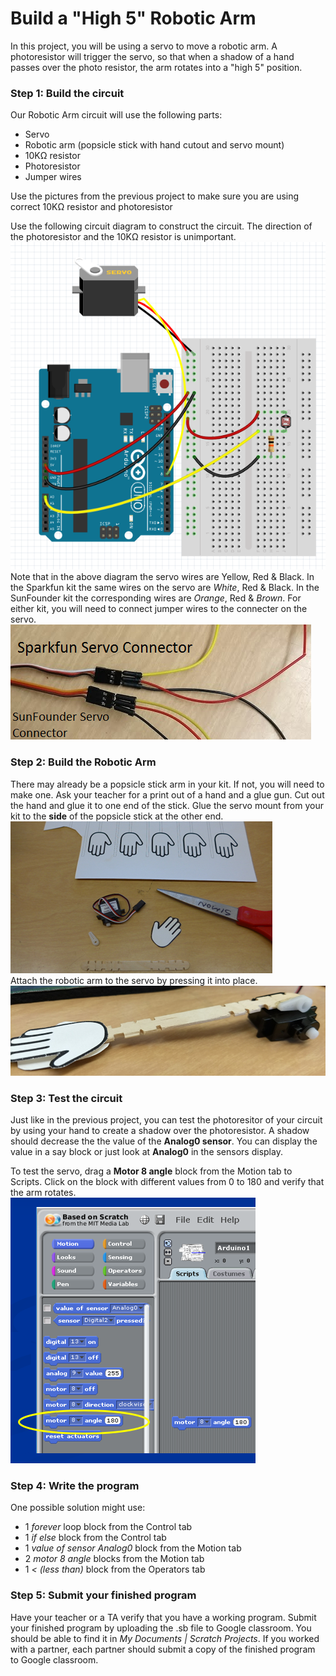 # Build a "High 5" Robotic Arm
In this project, you will be using a servo to move a robotic arm. A photoresistor will trigger the servo, so that when a shadow of a hand passes over the photo resistor, the arm rotates into a "high 5" position.

### Step 1: Build the circuit
Our Robotic Arm circuit will use the following parts:
- Servo
- Robotic arm (popsicle stick with hand cutout and servo mount)
- 10KΩ resistor
- Photoresistor
- Jumper wires   

Use the pictures from the previous project to make sure you are using correct 10KΩ resistor and photoresistor   

Use the following circuit diagram to construct the circuit. The direction of the photoresistor and the 10KΩ resistor is unimportant.   
![](High5RobotCircuit.png)   
Note that in the above diagram the servo wires are Yellow, Red & Black. In the Sparkfun kit the same wires on the servo are *White*, Red & Black. In the SunFounder kit the corresponding wires are *Orange*, Red & *Brown*. For either kit, you will need to connect jumper wires to the connecter on the servo.   
![](ServoConnector.png)   
### Step 2: Build the Robotic Arm
There may already be a popsicle stick arm in your kit. If not, you will need to make one. Ask your teacher for a print out of a hand and a glue gun. Cut out the hand and glue it to one end of the stick. Glue the servo mount from your kit to the **side** of the popsicle stick at the other end.     
![](Hi5-1.png)   
Attach the robotic arm to the servo by pressing it into place.   
![](Hi5-2.png)   
### Step 3: Test the circuit
Just like in the previous project, you can test the photoresitor of your circuit by using your hand to create a shadow over the photoresistor. A shadow should decrease the the value of the **Analog0 sensor**. You can display the value in a say block or just look at **Analog0** in the sensors display. 

To test the servo, drag a **Motor 8 angle** block from the Motion tab to Scripts. Click on the block with different values from 0 to 180 and verify that the arm rotates.    
![](Hi5-3.png) 
### Step 4: Write the program
One possible solution might use:
- 1 *forever* loop block from the Control tab
- 1 *if else* block from the Control tab
- 1 *value of sensor Analog0* block from the Motion tab
- 2 *motor 8 angle* blocks from the Motion tab
- 1 *< (less than)* block from the Operators tab

### Step 5: Submit your finished program
Have your teacher or a TA verify that you have a working program. Submit your finished program by uploading the .sb file to Google classroom. You should be able to find it in *My Documents | Scratch Projects*. If you worked with a partner, each partner should submit a copy of the finished program to Google classroom.
